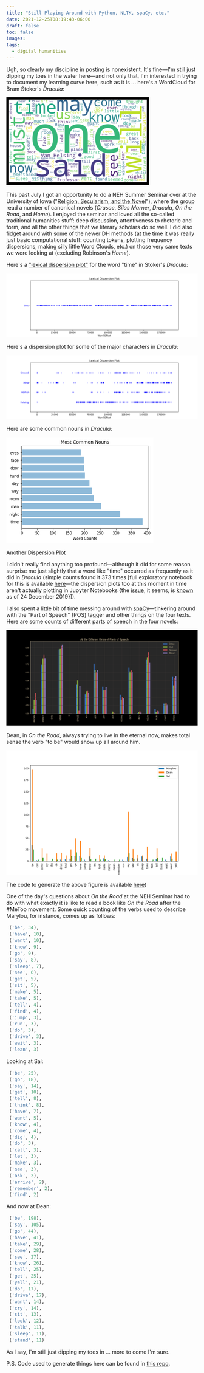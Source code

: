 ```yaml
---
title: "Still Playing Around with Python, NLTK, spaCy, etc."
date: 2021-12-25T08:19:43-06:00
draft: false
toc: false
images:
tags:
  - digital humanities
---
```


Ugh, so clearly my discipline in posting is nonexistent. It's fine—I'm still just dipping my toes in the water here—and not only that, I'm interested in trying to document my learning curve here, such as it is ... here's a WordCloud for Bram Stoker's _Dracula_:

![Fig. 1: Word Cloud for Bram Stoker's _Dracula_](/images/imgforblogposts/post_3/figure_1_stoker_word_cloud.png)

This past July I got an opportunity to do a NEH Summer Seminar over at the University of Iowa ("[Religion, Secularism, and the Novel](https://religion-secularism-novel.sites.uiowa.edu/)"), where the group read a number of canonical novels (_Crusoe_, _Silas Marner_, _Dracula_, _On the Road_, and _Home_). I enjoyed the seminar and loved all the so-called traditional humanities stuff: deep discussion, attentiveness to rhetoric and form, and all the other things that we literary scholars do so well. I did also fidget around with some of the newer DH methods (at the time it was really just basic computational stuff: counting tokens, plotting frequency dispersions, making silly little Word Clouds, etc.) on those very same texts we were looking at (excluding Robinson's _Home_).

Here's a ["lexical dispersion plot"](https://www.nltk.org/book_1ed/ch01.html) for the word "time" in Stoker's _Dracula_:

![Time](/images/imgforblogposts/post_3/figure_2_time_in_stoker.png)

Here's a dispersion plot for some of the major characters in _Dracula_:

![Character Dispersion Plots](/images/imgforblogposts/post_3/figure_3_character_dispersion_plots.png)

Here are some common nouns in _Dracula_:

![Common Nouns](/images/imgforblogposts/post_3/figure_4_common_word_counts.png)

Another Dispersion Plot

I didn't really find anything too profound—although it did for some reason surprise me just slightly that a word like "time" occurred as frequently as it did in _Dracula_ (simple counts found it 373 times [full exploratory notebook for this is available [here](https://github.com/kspicer80/nehsummerseminar2019playground/blob/master/nehexploratorynotebook.ipynb)—the dispersion plots too at this moment in time aren't actually plotting in Jupyter Notebooks {the [issue](https://github.com/googlecolab/colabtools/issues/397), it seems, is [known](https://stackoverflow.com/questions/54264548/nltk-lexical-dispersion-plot-does-not-show-on-google-colab) as of 24 December 2019}]).

I also spent a little bit of time messing around with [spaCy](https://spacy.io/)—tinkering around with the "Part of Speech" (POS) tagger and other things on the four texts. Here are some counts of different parts of speech in the four novels:

![Different Counts of Parts Speech](/images/imgforblogposts/post_3/figure_5_kinds_of_words_kerouac.png)

Dean, in _On the Road_, always trying to live in the eternal now, makes total sense the verb "to be" would show up all around him.

![Dean Verbs](/images/imgforblogposts/post_3/figure_6_kerouac_gender.png)

The code to generate the above figure is available [here](https://gist.github.com/kspicer80/f78d0cfccc43a9e07b05efca6b652b96))

One of the day's questions about _On the Road_ at the NEH Seminar had to do with what exactly it is like to read a book like _On the Road_ after the #MeToo movement. Some quick counting of the verbs used to describe Marylou, for instance, comes up as follows:

```python
 ('be', 34),
 ('have', 10),
 ('want', 10),
 ('know', 9),
 ('go', 9),
 ('say', 8),
 ('sleep', 7),
 ('see', 6),
 ('get', 5),
 ('sit', 5),
 ('make', 5),
 ('take', 5),
 ('tell', 4),
 ('find', 4),
 ('jump', 3),
 ('run', 3),
 ('do', 3),
 ('drive', 3),
 ('wait', 3),
 ('lean', 3)
```
Looking at Sal:

```python
 ('be', 25),
 ('go', 18),
 ('say', 14),
 ('get', 10),
 ('tell', 8),
 ('think', 8),
 ('have', 7),
 ('want', 5),
 ('know', 4),
 ('come', 4),
 ('dig', 4),
 ('do', 3),
 ('call', 3),
 ('let', 3),
 ('make', 3),
 ('see', 3),
 ('ask', 2),
 ('arrive', 2),
 ('remember', 2),
 ('find', 2)
```
And now at Dean:

```python
 ('be', 198),
 ('say', 105),
 ('go', 44),
 ('have', 41),
 ('take', 29),
 ('come', 28),
 ('see', 27),
 ('know', 26),
 ('tell', 25),
 ('get', 25),
 ('yell', 21),
 ('do', 17),
 ('drive', 17),
 ('want', 14),
 ('cry', 14),
 ('sit', 13),
 ('look', 12),
 ('talk', 11),
 ('sleep', 11),
 ('stand', 11)
```
As I say, I'm still just dipping my toes in ... more to come I'm sure.

P.S. Code used to generate things here can be found in [this repo](https://github.com/kspicer80/nehsummerseminar2019playground).
